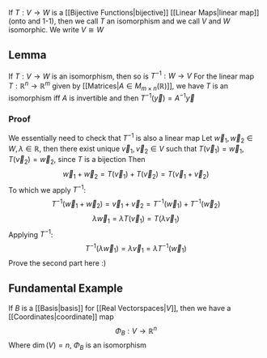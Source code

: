 If $T:V\to W$ is a [[Bijective Functions|bijective]] [[Linear Maps|linear map]] (onto and 1-1), then we call $T$ an isomorphism and we call $V$ and $W$ isomorphic. We write $V\cong W$
## Lemma
If $T:V\to W$ is an isomorphism, then so is $T^{-1}:W\to V$ 
For the linear map $T:\mathbb{R}^{n}\to \mathbb{R}^m$ given by [[Matrices|$A\in M_{m\times n}(\mathbb{R})$]], we have $T$ is an isomorphism iff $A$ is invertible and then $T^{-1}(\vec{y})=A^{-1}\vec{y}$
### Proof
We essentially need to check that $T^{-1}$ is also a linear map
Let $\vec{w}_{1},\vec{w}_{2}\in W,\lambda \in\mathbb{R}$, then there exist unique $\vec{v}_{1},\vec{v}_{2}\in V$ such that $T(\vec{v}_{1})=\vec{w}_{1},T(\vec{v}_{2})=\vec{w}_{2}$, since $T$ is a bijection
Then
$$
\vec{w}_{1}+\vec{w}_{2}=T(\vec{v}_{1})+T(\vec{v}_{2})=T(\vec{v}_{1}+\vec{v}_{2})
$$
To which we apply $T^{-1}$:
$$
T^{-1}(\vec{w}_{1}+\vec{w}_{2})=\vec{v}_{1}+\vec{v}_{2}=T^{-1}(\vec{w}_{1})+T^{-1}(\vec{w}_{2})
$$
$$
\lambda \vec{w}_{1}=\lambda T(\vec{v}_{1})=T(\lambda \vec{v}_{1})
$$
Applying $T^{-1}$:
$$
T^{-1}(\lambda \vec{w}_{1})=\lambda \vec{v}_{1}=\lambda T^{-1}(\vec{w}_{1})
$$
Prove the second part here :)
## Fundamental Example
If $B$ is a [[Basis|basis]] for [[Real Vectorspaces|$V$]], then we have a [[Coordinates|coordinate]] map
$$
\Phi_{B}:V\to \mathbb{R}^{n}
$$
Where $\dim(V)=n$, $\Phi_{B}$ is an isomorphism